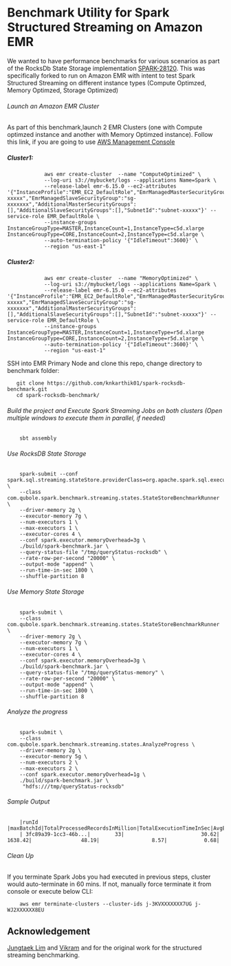 # Benchmark Utility for Spark Structured Streaming on Amazon EMR

We wanted to have performance benchmarks for various scenarios as part of the RocksDb State Storage implementation [SPARK-28120](https://issues.apache.org/jira/browse/SPARK-28120).
This was specifically forked to run on Amazon EMR with intent to test Spark Structured Streaming on different instance types (Compute Optimzed, Memory Optimzed, Storage Optimized)

###### Launch an Amazon EMR Cluster

As part of this benchmark,launch 2 EMR Clusters (one with Compute optimzed instance and another with Memory Optimzed instance).
Follow this link, if you are going to use [AWS Management Console](https://docs.aws.amazon.com/emr/latest/ManagementGuide/emr-launch-with-quick-options.html)

##### Cluster1:
                aws emr create-cluster  --name "ComputeOptimized" \
                --log-uri s3://mybucket/logs --applications Name=Spark \
                --release-label emr-6.15.0 --ec2-attributes '{"InstanceProfile":"EMR_EC2_DefaultRole","EmrManagedMasterSecurityGroup":"sg-xxxxx","EmrManagedSlaveSecurityGroup":"sg-xxxxxxx","AdditionalMasterSecurityGroups":[],"AdditionalSlaveSecurityGroups":[],"SubnetId":"subnet-xxxxx"}' --service-role EMR_DefaultRole \
                --instance-groups InstanceGroupType=MASTER,InstanceCount=1,InstanceType=c5d.xlarge InstanceGroupType=CORE,InstanceCount=2,InstanceType=c5d.xlarge \
                --auto-termination-policy '{"IdleTimeout":3600}' \
                --region "us-east-1"

##### Cluster2:
                aws emr create-cluster  --name "MemoryOptimized" \
                --log-uri s3://mybucket/logs --applications Name=Spark \
                --release-label emr-6.15.0 --ec2-attributes '{"InstanceProfile":"EMR_EC2_DefaultRole","EmrManagedMasterSecurityGroup":"sg-xxxxx","EmrManagedSlaveSecurityGroup":"sg-xxxxxxx","AdditionalMasterSecurityGroups":[],"AdditionalSlaveSecurityGroups":[],"SubnetId":"subnet-xxxxx"}' --service-role EMR_DefaultRole \
                --instance-groups InstanceGroupType=MASTER,InstanceCount=1,InstanceType=r5d.xlarge InstanceGroupType=CORE,InstanceCount=2,InstanceType=r5d.xlarge \
                --auto-termination-policy '{"IdleTimeout":3600}' \
                --region "us-east-1"

SSH into EMR Primary Node and clone this repo, change directory to benchmark folder:

       git clone https://github.com/knkarthik01/spark-rocksdb-benchmark.git
       cd spark-rocksdb-benchmark/

###### Build the project and Execute Spark Streaming Jobs on both clusters (Open multiple windows to execute them in parallel, if needed)
        sbt assembly

###### Use RocksDB State Storage
        spark-submit --conf spark.sql.streaming.stateStore.providerClass=org.apache.spark.sql.execution.streaming.state.RocksDBStateStoreProvider \
        --class com.qubole.spark.benchmark.streaming.states.StateStoreBenchmarkRunner \
        --driver-memory 2g \
        --executor-memory 7g \
        --num-executors 1 \
        --max-executors 1 \
        --executor-cores 4 \
        --conf spark.executor.memoryOverhead=3g \
        ./build/spark-benchmark.jar \
        --query-status-file "/tmp/queryStatus-rocksdb" \
        --rate-row-per-second "20000" \
        --output-mode "append" \
        --run-time-in-sec 1800 \
        --shuffle-partition 8

###### Use Memory State Storage
        spark-submit \
        --class com.qubole.spark.benchmark.streaming.states.StateStoreBenchmarkRunner \
        --driver-memory 2g \
        --executor-memory 7g \
        --num-executors 1 \
        --executor-cores 4 \
        --conf spark.executor.memoryOverhead=3g \
        ./build/spark-benchmark.jar \
        --query-status-file "/tmp/queryStatus-memory" \
        --rate-row-per-second "20000" \
        --output-mode "append" \
        --run-time-in-sec 1800 \
        --shuffle-partition 8

###### Analyze the progress
        spark-submit \
        --class com.qubole.spark.benchmark.streaming.states.AnalyzeProgress \
        --driver-memory 2g \
        --executor-memory 5g \
        --num-executors 2 \
        --max-executors 2 \
        --conf spark.executor.memoryOverhead=1g \
        ./build/spark-benchmark.jar \
         "hdfs:///tmp/queryStatus-rocksdb"

###### Sample Output 

        |runId                |maxBatchId|TotalProcessedRecordsInMillion|TotalExecutionTimeInSec|AvgExecutionTimeInSec|MaxStateRowsInMillion|maxStateSizeInGB|
        | 3fc89a39-1cc3-46b...|        33|                         30.62|                1638.42|                48.19|                 8.57|            0.68| 


###### Clean Up

If you terminate Spark Jobs you had executed in previous steps, cluster would auto-terminate in 60 mins.
If not, manually force terminate it from console or execute below CLI:

        aws emr terminate-clusters --cluster-ids j-3KVXXXXXXX7UG j-WJ2XXXXXX8EU


## Acknowledgement

[Jungtaek Lim](https://github.com/HeartSaVioR) and [Vikram](https://github.com/itsvikramagr) and for the original work for the structured streaming benchmarking.
